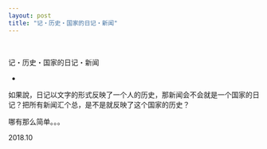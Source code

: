 ```yaml
---
layout: post
title: "记・历史・国家的日记・新闻"
---
```


  
&nbsp;
&nbsp;


记・历史・国家的日记・新闻

*

如果說，日记以文字的形式反映了一个人的历史，那新闻会不会就是一个国家的日记？把所有新闻汇个总，是不是就反映了这个国家的历史？

哪有那么简单。。。

2018.10